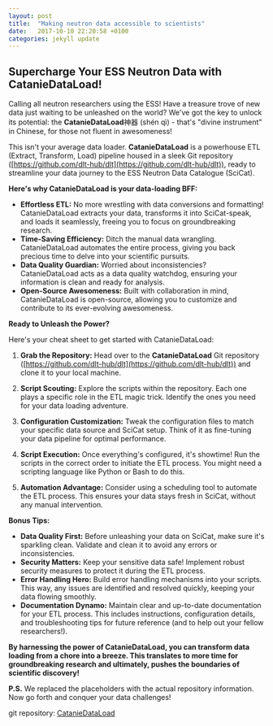 ```yaml
---
layout: post
title:  "Making neutron data accessible to scientists"
date:   2017-10-10 22:20:58 +0100
categories: jekyll update
---
```




## Supercharge Your ESS Neutron Data with CatanieDataLoad!

Calling all neutron researchers using the ESS! Have a treasure trove of new data just waiting to be unleashed on the world? We've got the key to unlock its potential: the **CatanieDataLoad**神器 (shén qì) - that's "divine instrument" in Chinese, for those not fluent in awesomeness! 

This isn't your average data loader. **CatanieDataLoad** is a powerhouse ETL (Extract, Transform, Load) pipeline housed in a sleek Git repository ([https://github.com/dlt-hub/dlt](https://github.com/dlt-hub/dlt)), ready to streamline your data journey to the ESS Neutron Data Catalogue (SciCat). 

**Here's why CatanieDataLoad is your data-loading BFF:**

* **Effortless ETL:** No more wrestling with data conversions and formatting! CatanieDataLoad extracts your data, transforms it into SciCat-speak, and loads it seamlessly, freeing you to focus on groundbreaking research.
* **Time-Saving Efficiency:** Ditch the manual data wrangling. CatanieDataLoad automates the entire process, giving you back precious time to delve into your scientific pursuits.
* **Data Quality Guardian:** Worried about inconsistencies? CatanieDataLoad acts as a data quality watchdog, ensuring your information is clean and ready for analysis.
* **Open-Source Awesomeness:** Built with collaboration in mind, CatanieDataLoad is open-source, allowing you to customize and contribute to its ever-evolving awesomeness.

**Ready to Unleash the Power?**

Here's your cheat sheet to get started with CatanieDataLoad:

1. **Grab the Repository:** Head over to the **CatanieDataLoad** Git repository ([https://github.com/dlt-hub/dlt](https://github.com/dlt-hub/dlt)) and clone it to your local machine.

2. **Script Scouting:** Explore the scripts within the repository. Each one plays a specific role in the ETL magic trick. Identify the ones you need for your data loading adventure.

3. **Configuration Customization:** Tweak the configuration files to match your specific data source and SciCat setup. Think of it as fine-tuning your data pipeline for optimal performance.

4. **Script Execution:** Once everything's configured, it's showtime! Run the scripts in the correct order to initiate the ETL process. You might need a scripting language like Python or Bash to do this.

5. **Automation Advantage:** Consider using a scheduling tool to automate the ETL process. This ensures your data stays fresh in SciCat, without any manual intervention.

**Bonus Tips:**

* **Data Quality First:** Before unleashing your data on SciCat, make sure it's sparkling clean. Validate and clean it to avoid any errors or inconsistencies.
* **Security Matters:** Keep your sensitive data safe! Implement robust security measures to protect it during the ETL process.
* **Error Handling Hero:** Build error handling mechanisms into your scripts. This way, any issues are identified and resolved quickly, keeping your data flowing smoothly.
* **Documentation Dynamo:**  Maintain clear and up-to-date documentation for your ETL process. This includes instructions, configuration details, and troubleshooting tips for future reference (and to help out your fellow researchers!).

**By harnessing the power of CatanieDataLoad, you can transform data loading from a chore into a breeze. This translates to more time for groundbreaking research and ultimately, pushes the boundaries of scientific discovery!**

**P.S.** We replaced the placeholders with the actual repository information. Now go forth and conquer your data challenges!


git repository: [CatanieDataLoad](https://github.com/garethcmurphy/CatanieDataLoad)
